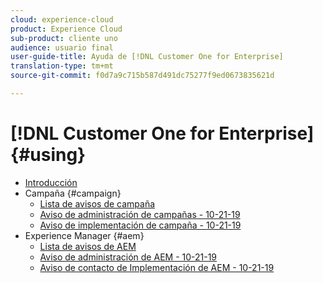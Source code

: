 ```yaml
---
cloud: experience-cloud
product: Experience Cloud
sub-product: cliente uno
audience: usuario final
user-guide-title: Ayuda de [!DNL Customer One for Enterprise]
translation-type: tm+mt
source-git-commit: f0d7a9c715b587d491dc75277f9ed0673835621d

---
```



# [!DNL Customer One for Enterprise] {#using}

+ [Introducción](home.md)
+ Campaña {#campaign}
   + [Lista de avisos de campaña](campaign-list.md)
   + [Aviso de administración de campañas - 10-21-19](campaign-admin.md)
   + [Aviso de implementación de campaña - 10-21-19](campaign-deploy.md)
+ Experience Manager {#aem}
   + [Lista de avisos de AEM](aem-list.md)
   + [Aviso de administración de AEM - 10-21-19](aem-admin.md)
   + [Aviso de contacto de Implementación de AEM - 10-21-19](aem-deploy.md)
